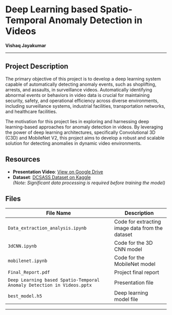 # Deep Learning based Spatio-Temporal Anomaly Detection in Videos

**Vishaq Jayakumar**

---

## Project Description
The primary objective of this project is to develop a deep learning system capable of automatically detecting anomaly events, such as shoplifting, arrests, and assaults, in surveillance videos. Automatically identifying abnormal events or behaviors in video data is crucial for maintaining security, safety, and operational efficiency across diverse environments, including surveillance systems, industrial facilities, transportation networks, and healthcare facilities.

The motivation for this project lies in exploring and harnessing deep learning-based approaches for anomaly detection in videos. By leveraging the power of deep learning architectures, specifically Convolutional 3D (C3D) and MobileNet V2, this project aims to develop a robust and scalable solution for detecting anomalies in dynamic video environments.

## Resources

- **Presentation Video**: [View on Google Drive](https://drive.google.com/file/d/1rwJnSRiLkoOXfx_N0i76v6iB338PzMVt/view?usp=sharing)
- **Dataset**: [DCSASS Dataset on Kaggle](https://www.kaggle.com/datasets/mateohervas/dcsass-dataset)  
  *(Note: Significant data processing is required before training the model)*

## Files

| File Name                      | Description                                   |
|--------------------------------|-----------------------------------------------|
| `Data_extraction_analysis.ipynb` | Code for extracting image data from the dataset |
| `3dCNN.ipynb`                    | Code for the 3D CNN model                      |
| `mobilenet.ipynb`                | Code for the MobileNet model                   |
| `Final_Report.pdf`               | Project final report                          |
| `Deep Learning based Spatio-Temporal Anomaly Detection in Videos.pptx` | Presentation file |
| `best_model.h5`                  | Deep learning model file                      |

---
